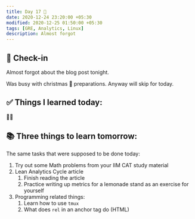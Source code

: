 ```yaml
---
title: Day 17 🍍
date: 2020-12-24 23:20:00 +05:30
modified: 2020-12-25 01:50:00 +05:30
tags: [GRE, Analytics, Linux]
description: Almost forgot
---
```


## 📩 Check-in

Almost forgot about the blog post tonight.

Was busy with christmas 🎄 preparations. Anyway will skip for today.

## ✅ Things I learned today:

🙇‍♀️

## 📚 Three things to learn tomorrow:

The same tasks that were supposed to be done today:

1. Try out some Math problems from your IIM CAT study material
2. Lean Analytics Cycle article
   1. Finish reading the article
   2. Practice writing up metrics for a lemonade stand as an exercise for yourself
3. Programming related things:
   1. Learn how to use `tmux`
   2. What does `rel` in an anchor tag do (HTML)
